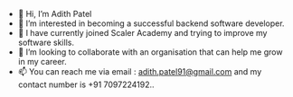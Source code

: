 - 👋 Hi, I’m Adith Patel
- 👀 I’m interested in becoming a successful backend software developer.
- 🌱 I have currently joined Scaler Academy and trying to improve my software skills.
- 💞️ I’m looking to collaborate with an organisation that can help me grow in my career.
- 📫 You can reach me via email : adith.patel91@gmail.com and my contact number is +91 7097224192..


<!---
Adithpatel91/Adithpatel91 is a ✨ special ✨ repository because its `README.md` (this file) appears on your GitHub profile.
You can click the Preview link to take a look at your changes.
--->
